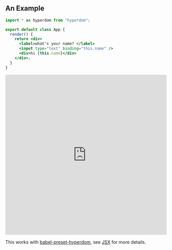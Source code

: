 ## An Example

```jsx
import * as hyperdom from "hyperdom";

export default class App {
  render() {
    return <div>
      <label>what's your name? </label>
      <input type="text" binding="this.name" />
      <div>hi {this.name}</div>
    </div>;
  }
}
```

<iframe src="https://codesandbox.io/api/v1/sandboxes/define?parameters=N4IgZglgNgpgziAXKAdAIwIZplATgYyVHwHsA7AFxkqRGAB0yACJ-kAB13hgrjcSYBtRixZtqANzYAaEaLYALAJ7sYuACYkAtmzkBdRgF8Qh6SAhl1MAB4oFFLVCIhSlahVoAeAIQARAPIAwgAqAJoACgCiTPaOAHyMnrFQCWSJCjAY6qn0FJ4UEBSwceEYBDhMAMoYlmgk1p4A9AVFMDl5WjwYTPgKZXA8ALxsAKrBAGIAtAAcbEyNqU0ZWTlknnXqSu2e6hASTBDqwyAY7OxscU27Equ5nnD4uBDsFExwBMfv-I0WVrYAVnwQNtGg8ni9Fo0NltGIlGslUiYzOwMPgANYYADmMBQgPIzlcVBoiDocjYZAwnX4rBAylUGm0kxslPYsBkZJAEjUcAg5GpbAAjCgAAwi9nMGlWMHPAp8pA0gASKjUmi0TCsWhITAAUpVxWIQFoMBZ-eZLDY7A4oPqadKXkCBAwJQa4BQyhRTSjylADubbMkmJNJiRVGkQLJnTS0ABXaDqT1lfAVGNx31_S2OXQS0wcqyhqxkfAQeDUp2iKNYHCTTjcCiTOkq7SmoUAFjF4bkBobDJ08rYUAwVFdWZYOYlbCsEl8MHz1CLJflZfkHETVZjllguFNA6HHpAcjHBrRMCUAHcSBoHUIDGRDIwkSAvo1TuxcXBrATyESPCSIFp2BerwAFRMBgcAxMqPZMGAuDaDS3aqmwADcsJkDYAG4K8VhgBg0ZQK8-ADnA4EAIJnEwS5cOauAABQAJQUZ2TBcBQ0a4MwOx7Kk5YsJ4A7YCkp59BQADk4FKCQbFMBSnQAPxME0_E4NxPGeBY7DRq8FDKscVDWHuTBoL8FiYrpCgQHAKAyTAcwLExvHXHE5kURQ5mWdZhhXFxTFeTcKHZkY96mI-BA_H6b6fm4xLmP-gFMCBYEQfSqrQbBaqKJBiEgP5f4Ya8ZHsKlcFsCgz5nMhqEIdoKAvtQ6g0Zo-DRp0lDoCQmzSNJMCnkwBX0XR_kmIYhhAA&embed=1" style="width:100%; height:500px; border:0; border-radius: 4px; overflow:hidden;" sandbox="allow-modals allow-forms allow-popups allow-scripts allow-same-origin"></iframe>

This works with [babel-preset-hyperdom](https://github.com/featurist/babel-preset-hyperdom), see [JSX](#jsx) for more details.

